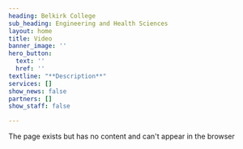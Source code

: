 ```yaml
---
heading: Belkirk College
sub_heading: Engineering and Health Sciences
layout: home
title: Video
banner_image: ''
hero_button:
  text: ''
  href: ''
textline: "**Description**"
services: []
show_news: false
partners: []
show_staff: false

---
```

The page exists but has no content and can't appear in the browser